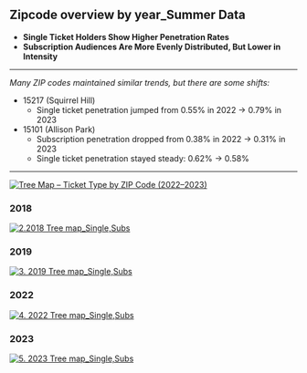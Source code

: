## Zipcode overview by year_Summer Data
* **Single Ticket Holders Show Higher Penetration Rates**  
* **Subscription Audiences Are More Evenly Distributed, But Lower in Intensity**  

---

*Many ZIP codes maintained similar trends, but there are some shifts:*
- 15217 (Squirrel Hill)
  - Single ticket penetration jumped from 0.55% in 2022 → 0.79% in 2023
- 15101 (Allison Park) 
  - Subscription penetration dropped from 0.38% in 2022 → 0.31% in 2023
  - Single ticket penetration stayed steady: 0.62% → 0.58%
  
---
<div class='tableauPlaceholder' id='viz1742955796265' style='position: relative'><noscript><a href='#'><img alt='Tree Map – Ticket Type by ZIP Code (2022–2023) ' src='https:&#47;&#47;public.tableau.com&#47;static&#47;images&#47;Tr&#47;TreeMapTicketTypebyZIPCode20222023&#47;TreeMapTicketTypebyZIPCode20222023&#47;1_rss.png' style='border: none' /></a></noscript><object class='tableauViz'  style='display:none;'><param name='host_url' value='https%3A%2F%2Fpublic.tableau.com%2F' /> <param name='embed_code_version' value='3' /> <param name='site_root' value='' /><param name='name' value='TreeMapTicketTypebyZIPCode20222023&#47;TreeMapTicketTypebyZIPCode20222023' /><param name='tabs' value='no' /><param name='toolbar' value='yes' /><param name='static_image' value='https:&#47;&#47;public.tableau.com&#47;static&#47;images&#47;Tr&#47;TreeMapTicketTypebyZIPCode20222023&#47;TreeMapTicketTypebyZIPCode20222023&#47;1.png' /> <param name='animate_transition' value='yes' /><param name='display_static_image' value='yes' /><param name='display_spinner' value='yes' /><param name='display_overlay' value='yes' /><param name='display_count' value='yes' /><param name='language' value='en-US' /></object></div>         

<script type='text/javascript'>                
  var divElement = document.getElementById('viz1742955796265');               
  var vizElement = divElement.getElementsByTagName('object')[0];               
  vizElement.style.width='1250px';vizElement.style.height='1527px';           
  var scriptElement = document.createElement('script');               
  scriptElement.src = 'https://public.tableau.com/javascripts/api/viz_v1.js';    
  vizElement.parentNode.insertBefore(scriptElement, vizElement);         
</script>


### 2018
<div class='tableauPlaceholder' id='viz1738721003276' style='position: relative'><noscript><a href='#'><img alt='2.2018 Tree map_Single,Subs ' src='https:&#47;&#47;public.tableau.com&#47;static&#47;images&#47;20&#47;2018Treemap&#47;2_2018Treemap_SingleSubs&#47;1_rss.png' style='border: none' /></a></noscript><object class='tableauViz'  style='display:none;'><param name='host_url' value='https%3A%2F%2Fpublic.tableau.com%2F' /> <param name='embed_code_version' value='3' /> <param name='site_root' value='' /><param name='name' value='2018Treemap&#47;2_2018Treemap_SingleSubs' /><param name='tabs' value='no' /><param name='toolbar' value='yes' /><param name='static_image' value='https:&#47;&#47;public.tableau.com&#47;static&#47;images&#47;20&#47;2018Treemap&#47;2_2018Treemap_SingleSubs&#47;1.png' /> <param name='animate_transition' value='yes' /><param name='display_static_image' value='yes' /><param name='display_spinner' value='yes' /><param name='display_overlay' value='yes' /><param name='display_count' value='yes' /><param name='language' value='en-US' /></object></div>    
<script type='text/javascript'>            
  var divElement = document.getElementById('viz1738721003276');    
  var vizElement = divElement.getElementsByTagName('object')[0];            
  if ( divElement.offsetWidth > 800 ) { vizElement.style.width='1200px';vizElement.style.height='1327px';} else if ( divElement.offsetWidth > 500 ) { vizElement.style.width='1200px';vizElement.style.height='1327px';} else { vizElement.style.width='100%';vizElement.style.height='1477px';}              
  var scriptElement = document.createElement('script');             
  scriptElement.src = 'https://public.tableau.com/javascripts/api/viz_v1.js';          
  vizElement.parentNode.insertBefore(scriptElement, vizElement);           
</script>

### 2019
<div class='tableauPlaceholder' id='viz1738721063588' style='position: relative'><noscript><a href='#'><img alt='3. 2019 Tree map_Single,Subs ' src='https:&#47;&#47;public.tableau.com&#47;static&#47;images&#47;20&#47;2019Treemap&#47;3_2019Treemap_SingleSubs&#47;1_rss.png' style='border: none' /></a></noscript><object class='tableauViz'  style='display:none;'><param name='host_url' value='https%3A%2F%2Fpublic.tableau.com%2F' /> <param name='embed_code_version' value='3' /> <param name='site_root' value='' /><param name='name' value='2019Treemap&#47;3_2019Treemap_SingleSubs' /><param name='tabs' value='no' /><param name='toolbar' value='yes' /><param name='static_image' value='https:&#47;&#47;public.tableau.com&#47;static&#47;images&#47;20&#47;2019Treemap&#47;3_2019Treemap_SingleSubs&#47;1.png' /> <param name='animate_transition' value='yes' /><param name='display_static_image' value='yes' /><param name='display_spinner' value='yes' /><param name='display_overlay' value='yes' /><param name='display_count' value='yes' /><param name='language' value='en-US' /></object></div>         
<script type='text/javascript'>        
  var divElement = document.getElementById('viz1738721063588');       
  var vizElement = divElement.getElementsByTagName('object')[0];          
  if ( divElement.offsetWidth > 800 ) { vizElement.style.width='1200px';vizElement.style.height='1327px';} else if ( divElement.offsetWidth > 500 ) { vizElement.style.width='1200px';vizElement.style.height='1327px';} else { vizElement.style.width='100%';vizElement.style.height='1477px';}                
  var scriptElement = document.createElement('script');            
  scriptElement.src = 'https://public.tableau.com/javascripts/api/viz_v1.js';        
  vizElement.parentNode.insertBefore(scriptElement, vizElement);           
</script>

### 2022
<div class='tableauPlaceholder' id='viz1738721150449' style='position: relative'><noscript><a href='#'><img alt='4. 2022 Tree map_Single,Subs ' src='https:&#47;&#47;public.tableau.com&#47;static&#47;images&#47;20&#47;2022Treemap&#47;4_2022Treemap_SingleSubs&#47;1_rss.png' style='border: none' /></a></noscript><object class='tableauViz'  style='display:none;'><param name='host_url' value='https%3A%2F%2Fpublic.tableau.com%2F' /> <param name='embed_code_version' value='3' /> <param name='site_root' value='' /><param name='name' value='2022Treemap&#47;4_2022Treemap_SingleSubs' /><param name='tabs' value='no' /><param name='toolbar' value='yes' /><param name='static_image' value='https:&#47;&#47;public.tableau.com&#47;static&#47;images&#47;20&#47;2022Treemap&#47;4_2022Treemap_SingleSubs&#47;1.png' /> <param name='animate_transition' value='yes' /><param name='display_static_image' value='yes' /><param name='display_spinner' value='yes' /><param name='display_overlay' value='yes' /><param name='display_count' value='yes' /><param name='language' value='en-US' /></object></div>       
<script type='text/javascript'>               
  var divElement = document.getElementById('viz1738721150449');          
  var vizElement = divElement.getElementsByTagName('object')[0];            
  if ( divElement.offsetWidth > 800 ) { vizElement.style.width='1200px';vizElement.style.height='1327px';} else if ( divElement.offsetWidth > 500 ) { vizElement.style.width='1200px';vizElement.style.height='1327px';} else { vizElement.style.width='100%';vizElement.style.height='1477px';}               
  var scriptElement = document.createElement('script');              
  scriptElement.src = 'https://public.tableau.com/javascripts/api/viz_v1.js';         
  vizElement.parentNode.insertBefore(scriptElement, vizElement);     
</script>

### 2023
<div class='tableauPlaceholder' id='viz1738721194724' style='position: relative'><noscript><a href='#'><img alt='5. 2023 Tree map_Single,Subs ' src='https:&#47;&#47;public.tableau.com&#47;static&#47;images&#47;20&#47;2023Treemap&#47;5_2023Treemap_SingleSubs&#47;1_rss.png' style='border: none' /></a></noscript><object class='tableauViz'  style='display:none;'><param name='host_url' value='https%3A%2F%2Fpublic.tableau.com%2F' /> <param name='embed_code_version' value='3' /> <param name='site_root' value='' /><param name='name' value='2023Treemap&#47;5_2023Treemap_SingleSubs' /><param name='tabs' value='no' /><param name='toolbar' value='yes' /><param name='static_image' value='https:&#47;&#47;public.tableau.com&#47;static&#47;images&#47;20&#47;2023Treemap&#47;5_2023Treemap_SingleSubs&#47;1.png' /> <param name='animate_transition' value='yes' /><param name='display_static_image' value='yes' /><param name='display_spinner' value='yes' /><param name='display_overlay' value='yes' /><param name='display_count' value='yes' /><param name='language' value='en-US' /></object></div>          
<script type='text/javascript'>               
  var divElement = document.getElementById('viz1738721194724');          
  var vizElement = divElement.getElementsByTagName('object')[0];           
  if ( divElement.offsetWidth > 800 ) { vizElement.style.width='1200px';vizElement.style.height='1327px';} else if ( divElement.offsetWidth > 500 ) { vizElement.style.width='1200px';vizElement.style.height='1327px';} else { vizElement.style.width='100%';vizElement.style.height='1477px';}            
  var scriptElement = document.createElement('script');            
  scriptElement.src = 'https://public.tableau.com/javascripts/api/viz_v1.js';       
  vizElement.parentNode.insertBefore(scriptElement, vizElement);       
</script>

